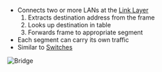 - Connects two or more LANs at the [Link Layer](OSI%20layers/Link%20layer/Link%20layer.md)
	1. Extracts destination address from the frame
	2. Looks up destination in table
	3. Forwards frame to appropriate segment
- Each segment can carry its own traffic
- Similar to [Switches](OSI%20layers/Link%20layer/Switches.md)

![Bridge](OSI%20layers/Link%20layer/bridge.png)